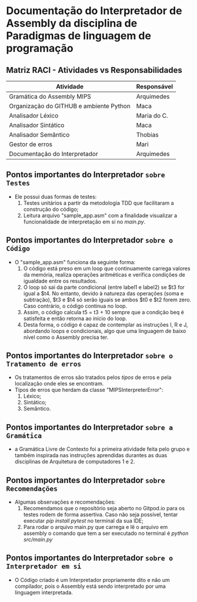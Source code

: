 # Documentação do Interpretador de Assembly da disciplina de Paradigmas de linguagem de programação

## Matriz RACI - Atividades vs Responsabilidades
| Atividade                                | Responsável |
|------------------------------------------|-------------|
| Gramática do Assembly MIPS               | Arquimedes  |
| Organização do GITHUB e ambiente Python  | Maca        |
| Analisador Léxico                        | Maria do C. |
| Analisador Sintático                     | Maca        |
| Analisador Semântico                     | Thobias     |
| Gestor de erros                          | Mari        |
| Documentação do Interpretador            | Arquimedes  |

## Pontos importantes do Interpretador `sobre Testes`
- Ele possui duas formas de testes:
    1. Testes unitários a partir da metodologia TDD que facilitaram a construção do código;
    2. Leitura arquivo "sample_app.asm" com a finalidade visualizar a funcionalidade de interpretação em si no *main.py*.


## Pontos importantes do Interpretador `sobre o Código`
- O "sample_app.asm" funciona da seguinte forma:
    1. O código está preso em um loop que continuamente carrega valores da memória, realiza operações aritméticas e verifica condições de igualdade entre os resultados.
    2. O loop só sai da parte condicional (entre label1 e label2) se $t3 for igual a $t4. No entanto, devido à natureza das operações (soma e subtração), $t3 e $t4 só serão iguais se ambos $t0 e $t2 forem zero. Caso contrário, o código continua no loop.
    3. Assim, o código calcula t5 = t3 + 10 sempre que a condição beq é satisfeita e então retorna ao início do loop.
    4. Desta forma, o código é capaz de contemplar as instruções I, R e J, abordando loops e condicionais, algo que uma linguagem de baixo nível como o Assembly precisa ter.

## Pontos importantes do Interpretador `sobre o Tratamento de erros`
- Os tratamentos de erros são tratados pelos *tipos* de erros e pela localização onde eles se encontram.
- Tipos de erros que herdam da classe "MIPSInterpreterError":
    1. Léxico;
    2. Sintático;
    3. Semântico.

## Pontos importantes do Interpretador `sobre a Gramática`
- a Gramática Livre de Contexto foi a primeira atividade feita pelo grupo e também inspirada nas instruções aprendidas durantes as duas disciplinas de Arquitetura de computadores 1 e 2.

## Pontos importantes do Interpretador `sobre Recomendações`
- Algumas observações e recomendações:
    1. Recomendamos que o repositório seja aberto no Gitpod.io para os testes rodem de forma assertiva. Caso não seja possível, tentar executar *pip install pytest* no terminal da sua IDE;
    2. Para rodar o arquivo main.py que carrega e lê o arquivo em assembly o comando que tem a ser executado no terminal é *python src/main.py*

## Pontos importantes do Interpretador `sobre o Interpretador em si`
- O Código criado é um Interpretador propriamente dito e não um compilador, pois o Assembly está sendo interpretado por uma linguagem interpretada.